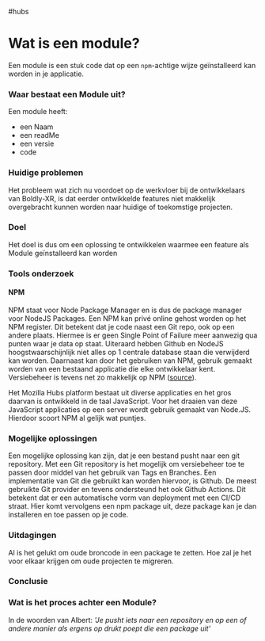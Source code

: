 #hubs 
# Wat is een module?
Een module is een stuk code dat op een `npm`-achtige wijze geïnstalleerd kan worden in je applicatie. 

### Waar bestaat een Module uit?
Een module heeft:
- een Naam
- een readMe
- een versie
- code

### Huidige problemen
Het probleem wat zich nu voordoet op de werkvloer bij de ontwikkelaars van Boldly-XR, is dat eerder ontwikkelde features niet makkelijk overgebracht kunnen worden naar huidige of toekomstige projecten. 

### Doel
Het doel is dus om een oplossing te ontwikkelen waarmee een feature als Module geïnstalleerd kan worden 


### Tools onderzoek
#### NPM
NPM staat voor Node Package Manager en is dus de package manager voor NodeJS Packages. Een NPM kan privé online gehost worden op het NPM register. Dit betekent dat je code naast een Git repo, ook op een andere plaats. Hiermee is er geen Single Point of Failure meer aanwezig qua punten waar je data op staat. Uiteraard hebben Github en NodeJS hoogstwaarschijnlijk niet alles op 1 centrale database staan die verwijderd kan worden. Daarnaast kan door het gebruiken van NPM, gebruik gemaakt worden van een bestaand applicatie die elke ontwikkelaar kent. Versiebeheer is tevens net zo makkelijk op NPM ([source](https://docs.npmjs.com/creating-a-package-json-file)). 

Het Mozilla Hubs platform bestaat uit diverse applicaties en het gros daarvan is ontwikkeld in de taal JavaScript. Voor het draaien van deze JavaScript applicaties op een server wordt gebruik gemaakt van Node.JS. Hierdoor scoort NPM al gelijk wat puntjes.







### Mogelijke oplossingen
Een mogelijke oplossing kan zijn, dat je een bestand pusht naar een git repository. Met een Git repository is het mogelijk om versiebeheer toe te passen door middel van het gebruik van Tags en Branches. Een implementatie van Git die gebruikt kan worden hiervoor, is Github. De meest gebruikte Git provider en tevens ondersteund het ook Github Actions. Dit betekent dat er een automatische vorm van deployment met een CI/CD straat. Hier komt vervolgens een npm package uit, deze package kan je dan installeren en toe passen op je code.


### Uitdagingen
Al is het gelukt om oude broncode in een package te zetten. Hoe zal je het voor elkaar krijgen om oude projecten te migreren. 



### Conclusie



### Wat is het proces achter een Module?
In de woorden van Albert: *'Je pusht iets naar een repository en op een of andere manier als ergens op drukt poept die een package uit'* 

